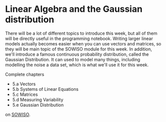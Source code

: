 
# Linear Algebra and the Gaussian distribution

There will be a lot of different topics to introduce this week, but all of them
will be directly useful in the programming notebook. Writing larger linear
models actually becomes easier when you can use vectors and matrices, so they
will be main topic of the SOWISO module for this week. In addition, we'll
introduce a famous continuous probability distribution, called the Gaussian
Distribution. It can used to model many things, including modelling the noise a
data set, which is what we'll use it for this week.

Complete chapters

* 5.a Vectors
* 5.b Systems of Linear Equations
* 5.c Matrices
* 5.d Measuring Variability
* 5.e Gaussian Distribution

on [SOWISO](https://uva.sowiso.nl/).

